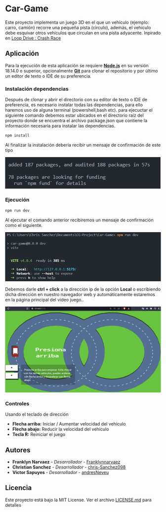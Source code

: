 # Car-Game

Este proyecto implementa un juego 3D en el que un vehículo (ejemplo: carro, camión) recorre una pequeña pista (circulo), además, el vehículo debe esquivar otros vehículos que circulan en una pista adyacente. Inpirado en [Loop Drive : Crash Race](https://apps.apple.com/us/app/loop-drive-crash-race/id992442150)

## Aplicación

Para la ejecución de esta aplicación se requiere **[Node.js](https://nodejs.org/es/)** en su versión 18.14.0 o superior, opcionalmente **[Git](https://git-scm.com/downloads)** para clonar el repositorio y por último un editor de texto o IDE de su preferencia.

### Instalación dependencias

Después de clonar y abrir el directorio con su editor de texto o IDE de preferencia, es necesario instalar todas las dependencias, para ello haremos uso de alguna terminal (powershell,bash etc). para ejecuctar el siguiente comando debemos estar ubicados en el directorio raíz del proyecto donde se encuentra el archivo package.json que contiene la información necesaria para instalar las dependencias.

```bash
npm install
```

Al finalizar la instalación debería recibir un mensaje de confirmación de este tipo

![Alt text](public\confirmation.png "Confirmación")

### Ejecución

```bash
npm run dev
```

Al ejecutar el comando anterior recibiremos un mensaje de confirmación como el siguiente.

![Alt text](public\Run.png "Run")

Debemos darle **ctrl + click** a la dirección ip de la opción **Local** o escribiendo dicha dirección en nuestro navegador web y automáticamente estaremos en la página principal del video juego..

![Alt text](public\Start.png "Start")

### Controles

Usando el teclado de dirección

- **Flecha arriba:** Iniciar / Aumentar velocidad del vehículo
- **Flecha abajo:** Reducir la velocidad del vehículo
- **Tecla R:** Reiniciar el juego

## Autores

- **Franklyn Narvaez** - _Desarrollador_ - [Franklynnarvaez](https://github.com/Franklynnarvaez)
- **Christian Sanchez** - _Desarrollador_ - [chris-Sanchez098](https://github.com/chris-Sanchez098)
- **Víctor Sapuyes** - _Desarrollador_ - [andresNeveu](https://github.com/andresNeveu)

## Licencia

Este proyecto está bajo la MIT License. Ver el archivo [LICENSE.md](LICENSE.md) para detalles
